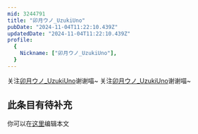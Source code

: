 ```yaml
---
mid: 3244791
title: "卯月ウノ_UzukiUno"
pubDate: "2024-11-04T11:22:10.439Z"
updatedDate: "2024-11-04T11:22:10.439Z"
profile:
  {
    Nickname: ["卯月ウノ_UzukiUno"],
  }
---
```


关注[卯月ウノ_UzukiUno](https://space.bilibili.com/3244791)谢谢喵~ 关注[卯月ウノ_UzukiUno](https://space.bilibili.com/3244791)谢谢喵~

## 此条目有待补充
你可以在[这里](https://github.com/Yuhanawa/VTuber.ICU/edit/master/src/content/v/卯月ウノ_UzukiUno/index.md)编辑本文
